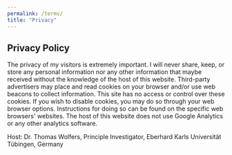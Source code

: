 ```yaml
---
permalink: /terms/
title: "Privacy"
---
```


## Privacy Policy
The privacy of my visitors is extremely important. I will never share, keep, or store any personal information nor any other information that maybe received without the knowledge of the host of this website. Third-party advertisers may place and read cookies on your browser and/or use web beacons to collect information. This site has no access or control over these cookies. If you wish to disable cookies, you may do so through your web browser options. Instructions for doing so can be found on the specific web browsers' websites. The host of this website does not use Google Analytics or any other analytics software.

Host:  Dr. Thomas Wolfers, Principle Investigator, Eberhard Karls Universität Tübingen, Germany

